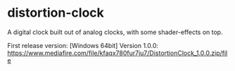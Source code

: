 # distortion-clock
A digital clock built out of analog clocks, with some shader-effects on top.

First release version:
  [Windows 64bit] Version 1.0.0: https://www.mediafire.com/file/kfaqx780fur7ju7/DistortionClock_1.0.0.zip/file
